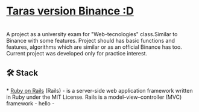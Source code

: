<h1>
  <a href="https://taras-rails-app.fly.dev/">Taras version Binance :D</a> 
</h1>

<br>
A project as a university exam for "Web-tecnologies" class.Similar to Binance with some features. Project should has basic functions and features, algorithms which are similar or as an official Binance has too. Current project was developed only for practice interest.


<h2>🛠️ Stack</h2>
* <a href="https://guides.rubyonrails.org/">Ruby on Rails</a> (Rails) - is a server-side web application framework written in Ruby under the MIT License. Rails is a model–view–controller (MVC) framework
- hello
- 
